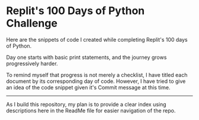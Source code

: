 # Replit's 100 Days of Python Challenge

Here are the snippets of code I created while completing Replit's 100 days of Python. 

Day one starts with basic print statements, and the journey grows progressively harder. 

To remind myself that progress is not merely a checklist, I have titled each document by its corresponding day of code. However, I have tried to give an idea of the code snippet given it's Commit message at this time. 

-----------------------------------------------------------------------------------------------------------------------------

As I build this repository, my plan is to provide a clear index using descriptions here in the ReadMe file for easier navigation of the repo.

